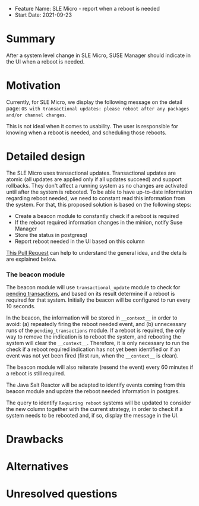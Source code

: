 - Feature Name: SLE Micro - report when a reboot is needed
- Start Date: 2021-09-23

# Summary
[summary]: #summary

After a system level change in SLE Micro, SUSE Manager should indicate in the UI when a reboot is needed.

# Motivation
[motivation]: #motivation

Currently, for SLE Micro, we display the following message on the detail page: `OS with transactional updates: please reboot after any packages and/or channel changes`.

This is not ideal when it comes to usability. The user is responsible for knowing when a reboot is needed, and scheduling those reboots.


# Detailed design
[design]: #detailed-design

The SLE Micro uses transactional updates. Transactional updates are atomic (all updates are applied only if all updates succeed) and support rollbacks. They don't affect a running system as no changes are activated until after the system is rebooted.
To be able to have up-to-date information regarding reboot needed, we need to constant read this information from the system.
For that, this proposed solution is based on the following steps:
 - Create a beacon module to constantly check if a reboot is required
 - If the reboot required information changes in the minion, notify Suse Manager
 - Store the status in postgresql
 - Report reboot needed in the UI based on this column

[This Pull Request](https://github.com/SUSE/spacewalk/pull/19036) can help to understand the general idea, and the details are explained below.

### The beacon module

The beacon module will use `transactional_update` module to check for [pending transactions](https://docs.saltproject.io/en/3004/ref/modules/all/salt.modules.transactional_update.html#salt.modules.transactional_update.pending_transaction), and based on its result determine if a reboot is required for that system. Initially the beacon will be configured to run every 10 seconds.

In the beacon, the information will be stored in `__context__` in order to avoid: (a) repeatedly firing the reboot needed event, and (b) unnecessary runs of the `pending_transactions` module. If a reboot is required, the only way to remove the indication is to reboot the system, and rebooting the system will clear the `__context__`. Therefore, it is only necessary to run the check if a reboot required indication has not yet been identified or if an event was not yet been fired (first run, when the `__context__` is clean).

The beacon module will also reiterate (resend the event) every 60 minutes if a reboot is still required.

The Java Salt Reactor will be adapted to identify events coming from this beacon module and update the reboot needed information in postgres. 

The query to identify `Requiring reboot` systems will be updated to consider the new column together with the current strategy, in order to check if a system needs to be rebooted and, if so, display the message in the UI.

# Drawbacks
[drawbacks]: #drawbacks

# Alternatives
[alternatives]: #alternatives

# Unresolved questions
[unresolved]: #unresolved-questions

